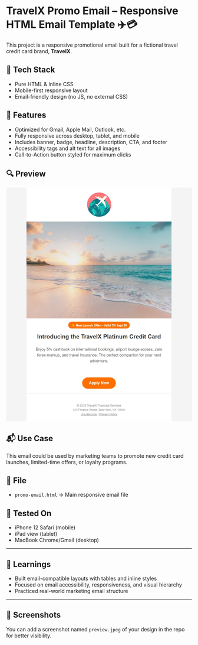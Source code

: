 # TravelX Promo Email – Responsive HTML Email Template ✈️💳

This project is a responsive promotional email built for a fictional travel credit card brand, **TravelX**.

## 🔧 Tech Stack
- Pure HTML & Inline CSS
- Mobile-first responsive layout
- Email-friendly design (no JS, no external CSS)

## 📱 Features
- Optimized for Gmail, Apple Mail, Outlook, etc.
- Fully responsive across desktop, tablet, and mobile
- Includes banner, badge, headline, description, CTA, and footer
- Accessibility tags and alt text for all images
- Call-to-Action button styled for maximum clicks

## 🔍 Preview
![Email Preview](preview.jpeg) <!-- Add screenshot if available -->

## 📬 Use Case
This email could be used by marketing teams to promote new credit card launches, limited-time offers, or loyalty programs.

## 📁 File
- `promo-email.html` → Main responsive email file

## 🧪 Tested On
- iPhone 12 Safari (mobile)
- iPad view (tablet)
- MacBook Chrome/Gmail (desktop)

---

## 🧠 Learnings
- Built email-compatible layouts with tables and inline styles
- Focused on email accessibility, responsiveness, and visual hierarchy
- Practiced real-world marketing email structure

---

## 📸 Screenshots
You can add a screenshot named `preview.jpeg` of your design in the repo for better visibility.
